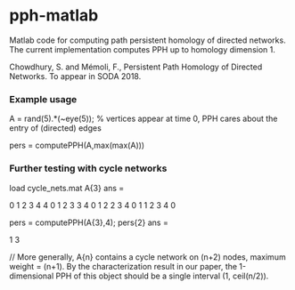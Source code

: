 # pph-matlab

Matlab code for computing path persistent homology of directed networks. 
The current implementation computes PPH up to homology dimension 1.

Chowdhury, S. and Mémoli, F., Persistent Path Homology of Directed Networks. To appear in SODA 2018.


### Example usage

A = rand(5).*(~eye(5)); % vertices appear at time 0, PPH cares about the entry of (directed) edges

pers = computePPH(A,max(max(A)))


### Further testing with cycle networks

load cycle_nets.mat
A{3}
ans =

   0   1   2   3   4
   4   0   1   2   3
   3   4   0   1   2
   2   3   4   0   1
   1   2   3   4   0
   
pers = computePPH(A{3},4);
pers{2}
ans =

   1   3

// More generally, A{n} contains a cycle network on (n+2) nodes, maximum weight = (n+1). 
By the characterization result in our paper, the 1-dimensional PPH of this object should be 
a single interval (1, ceil(n/2)). 
